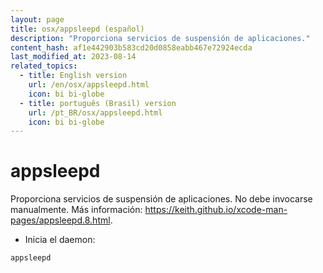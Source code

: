 ```yaml
---
layout: page
title: osx/appsleepd (español)
description: "Proporciona servicios de suspensión de aplicaciones."
content_hash: af1e442903b583cd20d0858eabb467e72924ecda
last_modified_at: 2023-08-14
related_topics:
  - title: English version
    url: /en/osx/appsleepd.html
    icon: bi bi-globe
  - title: português (Brasil) version
    url: /pt_BR/osx/appsleepd.html
    icon: bi bi-globe
---
```

# appsleepd

Proporciona servicios de suspensión de aplicaciones.
No debe invocarse manualmente.
Más información: <https://keith.github.io/xcode-man-pages/appsleepd.8.html>.

- Inicia el daemon:

`appsleepd`
